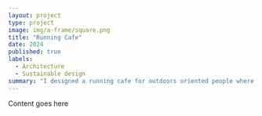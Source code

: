 ```yaml
---
layout: project
type: project
image: img/a-frame/square.png
title: "Running Cafe"
date: 2024
published: true
labels:
  - Architecture
  - Sustainable design
summary: "I designed a running cafe for outdoors oriented people where they can enjoy food and drinks while also implementing a dog park underneath to ensure little damage to the environment"
---
```


Content goes here
